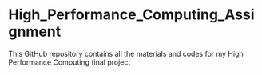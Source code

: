 # High_Performance_Computing_Assignment

This GitHub repository contains all the materials and codes for my High Performance Computing final project
